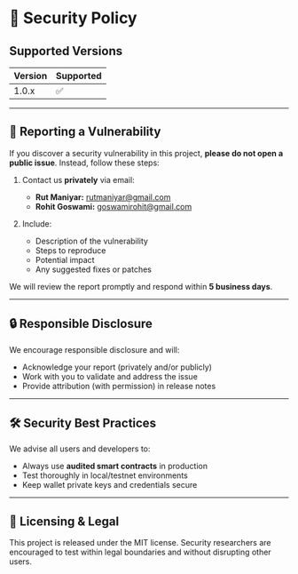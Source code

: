 # 🔐 Security Policy

## Supported Versions

| Version | Supported |
|---------|-----------|
| 1.0.x   | ✅         |

---

## 📣 Reporting a Vulnerability

If you discover a security vulnerability in this project, **please do not open a public issue**. Instead, follow these steps:

1. Contact us **privately** via email:
   - **Rut Maniyar:** rutmaniyar@gmail.com
   - **Rohit Goswami:** goswamirohit@gmail.com

2. Include:
   - Description of the vulnerability
   - Steps to reproduce
   - Potential impact
   - Any suggested fixes or patches

We will review the report promptly and respond within **5 business days**.

---

## 🔒 Responsible Disclosure

We encourage responsible disclosure and will:

- Acknowledge your report (privately and/or publicly)
- Work with you to validate and address the issue
- Provide attribution (with permission) in release notes

---

## 🛠 Security Best Practices

We advise all users and developers to:

- Always use **audited smart contracts** in production
- Test thoroughly in local/testnet environments
- Keep wallet private keys and credentials secure

---

## 📜 Licensing & Legal

This project is released under the MIT license. Security researchers are encouraged to test within legal boundaries and without disrupting other users.

